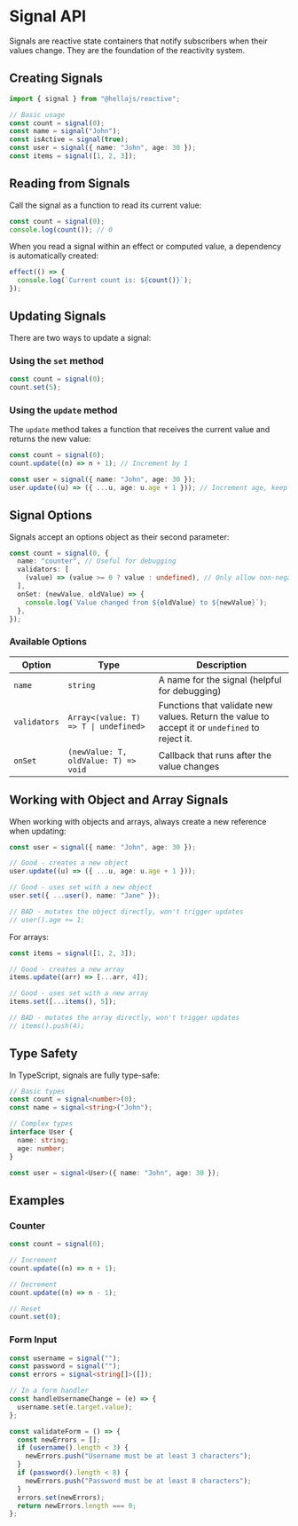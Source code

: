 # Signal API

Signals are reactive state containers that notify subscribers when their values change. They are the foundation of the reactivity system.

## Creating Signals

```typescript
import { signal } from "@hellajs/reactive";

// Basic usage
const count = signal(0);
const name = signal("John");
const isActive = signal(true);
const user = signal({ name: "John", age: 30 });
const items = signal([1, 2, 3]);
```

## Reading from Signals

Call the signal as a function to read its current value:

```typescript
const count = signal(0);
console.log(count()); // 0
```

When you read a signal within an effect or computed value, a dependency is automatically created:

```typescript
effect(() => {
  console.log(`Current count is: ${count()}`);
});
```

## Updating Signals

There are two ways to update a signal:

### Using the `set` method

```typescript
const count = signal(0);
count.set(5);
```

### Using the `update` method

The `update` method takes a function that receives the current value and returns the new value:

```typescript
const count = signal(0);
count.update((n) => n + 1); // Increment by 1

const user = signal({ name: "John", age: 30 });
user.update((u) => ({ ...u, age: u.age + 1 })); // Increment age, keep name
```

## Signal Options

Signals accept an options object as their second parameter:

```typescript
const count = signal(0, {
  name: "counter", // Useful for debugging
  validators: [
    (value) => (value >= 0 ? value : undefined), // Only allow non-negative numbers
  ],
  onSet: (newValue, oldValue) => {
    console.log(`Value changed from ${oldValue} to ${newValue}`);
  },
});
```

### Available Options

| Option       | Type                                  | Description                                                                                    |
| ------------ | ------------------------------------- | ---------------------------------------------------------------------------------------------- |
| `name`       | `string`                              | A name for the signal (helpful for debugging)                                                  |
| `validators` | `Array<(value: T) => T \| undefined>` | Functions that validate new values. Return the value to accept it or `undefined` to reject it. |
| `onSet`      | `(newValue: T, oldValue: T) => void`  | Callback that runs after the value changes                                                     |

## Working with Object and Array Signals

When working with objects and arrays, always create a new reference when updating:

```typescript
const user = signal({ name: "John", age: 30 });

// Good - creates a new object
user.update((u) => ({ ...u, age: u.age + 1 }));

// Good - uses set with a new object
user.set({ ...user(), name: "Jane" });

// BAD - mutates the object directly, won't trigger updates
// user().age += 1;
```

For arrays:

```typescript
const items = signal([1, 2, 3]);

// Good - creates a new array
items.update((arr) => [...arr, 4]);

// Good - uses set with a new array
items.set([...items(), 5]);

// BAD - mutates the array directly, won't trigger updates
// items().push(4);
```

## Type Safety

In TypeScript, signals are fully type-safe:

```typescript
// Basic types
const count = signal<number>(0);
const name = signal<string>("John");

// Complex types
interface User {
  name: string;
  age: number;
}

const user = signal<User>({ name: "John", age: 30 });
```

## Examples

### Counter

```typescript
const count = signal(0);

// Increment
count.update((n) => n + 1);

// Decrement
count.update((n) => n - 1);

// Reset
count.set(0);
```

### Form Input

```typescript
const username = signal("");
const password = signal("");
const errors = signal<string[]>([]);

// In a form handler
const handleUsernameChange = (e) => {
  username.set(e.target.value);
};

const validateForm = () => {
  const newErrors = [];
  if (username().length < 3) {
    newErrors.push("Username must be at least 3 characters");
  }
  if (password().length < 8) {
    newErrors.push("Password must be at least 8 characters");
  }
  errors.set(newErrors);
  return newErrors.length === 0;
};
```
